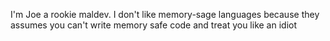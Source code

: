 I'm Joe a rookie maldev.
I don't like memory-sage languages because they assumes you can't write memory safe code and treat you like an idiot
